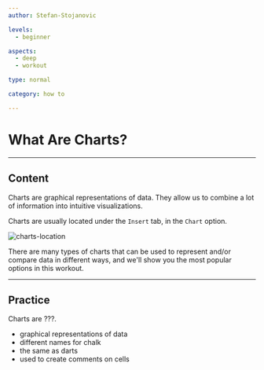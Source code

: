 ```yaml
---
author: Stefan-Stojanovic

levels:
  - beginner

aspects:
  - deep
  - workout

type: normal

category: how to

---
```


# What Are Charts?

---
## Content

Charts are graphical representations of data. They allow us to combine a lot of information into intuitive visualizations.

Charts are usually located under the `Insert` tab, in the `Chart` option.

![charts-location](https://img.enkipro.com/55c3581cce980aa548b612e63dc2efab.png)

There are many types of charts that can be used to represent and/or compare data in different ways, and we'll show you the most popular options in this workout.

---
## Practice

Charts are ???.

* graphical representations of data
* different names for chalk
* the same as darts
* used to create comments on cells
